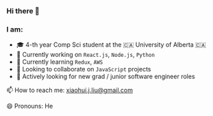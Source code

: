 ### Hi there 👋

### I am:
- 🎓 4-th year Comp Sci student at the 🇨🇦 University of Alberta 🇨🇦
- 🔭 Currently working on `React.js`, `Node.js`, `Python`
- 🌱 Currently learning `Redux`, `AWS`
- 👯 Looking to collaborate on `JavaScript` projects
- 🏢 Actively looking for new grad / junior software engineer roles


📫 How to reach me: xiaohui.j.liu@gmail.com

😄 Pronouns: He
